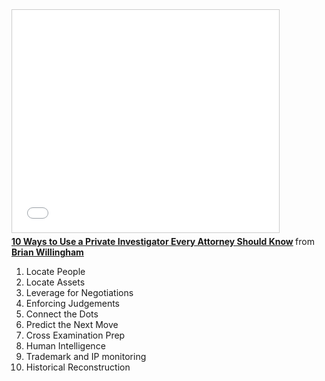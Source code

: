<!-- njnmdoc:  title="10 Ways Attorneys Can Use Private Investigators"  -->

<iframe src="//www.slideshare.net/slideshow/embed_code/37190821" width="427" height="356" frameborder="0" marginwidth="0" marginheight="0" scrolling="no" style="border:1px solid #CCC; border-width:1px; margin-bottom:5px; max-width: 100%;" allowfullscreen> </iframe> <div style="margin-bottom:5px"> <strong> <a href="https://www.slideshare.net/BrianWillinghamCFE/10-ways-attorneys-can-us-private-investigators" title="10 Ways to Use a Private Investigator Every Attorney Should Know" target="_blank">10 Ways to Use a Private Investigator Every Attorney Should Know</a> </strong> from <strong><a href="http://www.slideshare.net/BrianWillinghamCFE" target="_blank">Brian Willingham</a></strong> </div>

1. Locate People
2. Locate Assets
3. Leverage for Negotiations
4. Enforcing Judgements
5. Connect the Dots
6. Predict the Next Move
7. Cross Examination Prep
8. Human Intelligence
9. Trademark and IP monitoring
10. Historical Reconstruction

